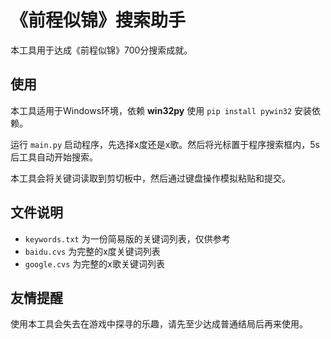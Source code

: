 # 《前程似锦》搜索助手

本工具用于达成《前程似锦》700分搜索成就。

## 使用

本工具适用于Windows环境，依赖 **win32py** 使用 `pip install pywin32` 安装依赖。

运行 `main.py` 启动程序，先选择x度还是x歌。然后将光标置于程序搜索框内，5s后工具自动开始搜索。

本工具会将关键词读取到剪切板中，然后通过键盘操作模拟粘贴和提交。

## 文件说明

+ `keywords.txt` 为一份简易版的关键词列表，仅供参考
+ `baidu.cvs` 为完整的x度关键词列表
+ `google.cvs` 为完整的x歌关键词列表

## 友情提醒

使用本工具会失去在游戏中探寻的乐趣，请先至少达成普通结局后再来使用。